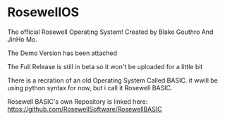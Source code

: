 # RosewellOS
The official Rosewell Operating System! Created by Blake Gouthro And JinHo Mo.

The Demo Version has been attached

The Full Release is still in beta so it won't be uploaded for a little bit

There is a recration of an old Operating System Called BASIC.
it wwill be using python syntax for now, but i call it Rosewell BASIC.

Rosewell BASIC's own Repository is linked here: https://github.com/RosewellSoftware/RosewellBASIC
